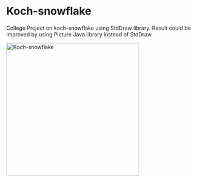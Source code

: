 # Koch-snowflake

College Project on koch-snowflake using StdDraw library.
Result could be improved by using Picture Java library instead of StdDraw

<img src="/Koch-snowflake.png.gif" alt="Koch-snowflake" width="350">

